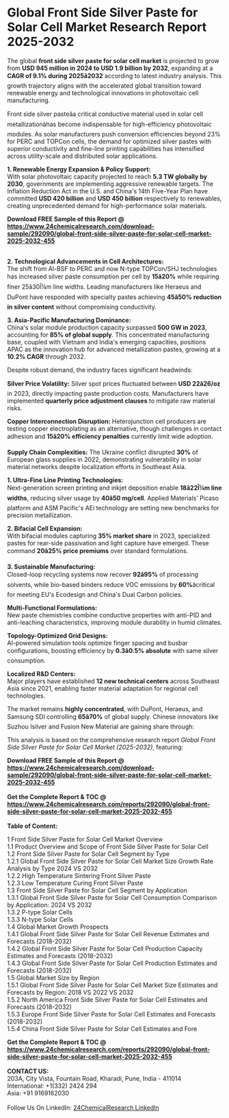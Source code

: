 <h1>Global Front Side Silver Paste for Solar Cell Market Research Report 2025-2032</h1><p>The global <strong>front side silver paste for solar cell market</strong> is projected to grow from <strong>USD 945 million in 2024 to USD 1.9 billion by 2032</strong>, expanding at a <strong>CAGR of 9.1% during 2025â2032</strong> according to latest industry analysis. This growth trajectory aligns with the accelerated global transition toward renewable energy and technological innovations in photovoltaic cell manufacturing.</p><p>Front side silver pasteâa critical conductive material used in solar cell metallizationâhas become indispensable for high-efficiency photovoltaic modules. As solar manufacturers push conversion efficiencies beyond 23% for PERC and TOPCon cells, the demand for optimized silver pastes with superior conductivity and fine-line printing capabilities has intensified across utility-scale and distributed solar applications.</p><p><strong>1. Renewable Energy Expansion &amp; Policy Support:</strong><br>
With solar photovoltaic capacity projected to reach <strong>5.3 TW globally by 2030</strong>, governments are implementing aggressive renewable targets. The Inflation Reduction Act in the U.S. and China's 14th Five-Year Plan have committed <strong>USD 420 billion</strong> and <strong>USD 450 billion</strong> respectively to renewables, creating unprecedented demand for high-performance solar materials.</p><div><b>Download FREE Sample of this Report @ 
            <a href="https://www.24chemicalresearch.com/download-sample/292090/global-front-side-silver-paste-for-solar-cell-market-2025-2032-455">
            https://www.24chemicalresearch.com/download-sample/292090/global-front-side-silver-paste-for-solar-cell-market-2025-2032-455</a></b></div><br><p><strong>2. Technological Advancements in Cell Architectures:</strong><br>
The shift from Al-BSF to PERC and now N-type TOPCon/SHJ technologies has increased silver paste consumption per cell by <strong>15â20%</strong> while requiring finer 25â30Î¼m line widths. Leading manufacturers like Heraeus and DuPont have responded with specialty pastes achieving <strong>45â50% reduction in silver content</strong> without compromising conductivity.</p><p><strong>3. Asia-Pacific Manufacturing Dominance:</strong><br>
China's solar module production capacity surpassed <strong>500 GW in 2023</strong>, accounting for <strong>85% of global supply</strong>. This concentrated manufacturing base, coupled with Vietnam and India's emerging capacities, positions APAC as the innovation hub for advanced metallization pastes, growing at a <strong>10.2% CAGR</strong> through 2032.</p><p>Despite robust demand, the industry faces significant headwinds:</p><p><strong>Silver Price Volatility:</strong> Silver spot prices fluctuated between <strong>USD 22â26/oz</strong> in 2023, directly impacting paste production costs. Manufacturers have implemented <strong>quarterly price adjustment clauses</strong> to mitigate raw material risks.</p><p><strong>Copper Interconnection Disruption:</strong> Heterojunction cell producers are testing copper electroplating as an alternative, though challenges in contact adhesion and <strong>15â20% efficiency penalties</strong> currently limit wide adoption.</p><p><strong>Supply Chain Complexities:</strong> The Ukraine conflict disrupted <strong>30%</strong> of European glass supplies in 2022, demonstrating vulnerability in solar material networks despite localization efforts in Southeast Asia.</p><p><strong>1. Ultra-Fine Line Printing Technologies:</strong><br>
Next-generation screen printing and inkjet deposition enable <strong>18â22Î¼m line widths</strong>, reducing silver usage by <strong>40â50 mg/cell</strong>. Applied Materials' Picaso platform and ASM Pacific's AEi technology are setting new benchmarks for precision metallization.</p><p><strong>2. Bifacial Cell Expansion:</strong><br>
With bifacial modules capturing <strong>35% market share</strong> in 2023, specialized pastes for rear-side passivation and light capture have emerged. These command <strong>20â25% price premiums</strong> over standard formulations.</p><p><strong>3. Sustainable Manufacturing:</strong><br>
Closed-loop recycling systems now recover <strong>92â95%</strong> of processing solvents, while bio-based binders reduce VOC emissions by <strong>60%</strong>âcritical for meeting EU's Ecodesign and China's Dual Carbon policies.</p><p><strong>Multi-Functional Formulations:</strong><br>
    New paste chemistries combine conductive properties with anti-PID and anti-leaching characteristics, improving module durability in humid climates.</p><p><strong>Topology-Optimized Grid Designs:</strong><br>
    AI-powered simulation tools optimize finger spacing and busbar configurations, boosting efficiency by <strong>0.3â0.5% absolute</strong> with same silver consumption.</p><p><strong>Localized R&amp;D Centers:</strong><br>
    Major players have established <strong>12 new technical centers</strong> across Southeast Asia since 2021, enabling faster material adaptation for regional cell technologies.</p><p>The market remains <strong>highly concentrated</strong>, with DuPont, Heraeus, and Samsung SDI controlling <strong>65â70%</strong> of global supply. Chinese innovators like Suzhou Isilver and Fusion New Material are gaining share through:</p><p>This analysis is based on the comprehensive research report <em>Global Front Side Silver Paste for Solar Cell Market (2025-2032)</em>, featuring:
</p><div><b>Download FREE Sample of this Report @ 
            <a href="https://www.24chemicalresearch.com/download-sample/292090/global-front-side-silver-paste-for-solar-cell-market-2025-2032-455">
            https://www.24chemicalresearch.com/download-sample/292090/global-front-side-silver-paste-for-solar-cell-market-2025-2032-455</a></b></div><br><div><b>Get the Complete Report & TOC @ 
            <a href="https://www.24chemicalresearch.com/reports/292090/global-front-side-silver-paste-for-solar-cell-market-2025-2032-455">
            https://www.24chemicalresearch.com/reports/292090/global-front-side-silver-paste-for-solar-cell-market-2025-2032-455</a></b></div><br>
            <b>Table of Content:</b><p>1 Front Side Silver Paste for Solar Cell Market Overview<br />
    1.1 Product Overview and Scope of Front Side Silver Paste for Solar Cell<br />
    1.2 Front Side Silver Paste for Solar Cell Segment by Type<br />
        1.2.1 Global Front Side Silver Paste for Solar Cell Market Size Growth Rate Analysis by Type 2024 VS 2032<br />
        1.2.2 High Temperature Sintering Front Silver Paste<br />
        1.2.3 Low Temperature Curing Front Silver Paste<br />
    1.3 Front Side Silver Paste for Solar Cell Segment by Application<br />
        1.3.1 Global Front Side Silver Paste for Solar Cell Consumption Comparison by Application: 2024 VS 2032<br />
        1.3.2 P-type Solar Cells<br />
        1.3.3 N-type Solar Cells<br />
    1.4 Global Market Growth Prospects<br />
        1.4.1 Global Front Side Silver Paste for Solar Cell Revenue Estimates and Forecasts (2018-2032)<br />
        1.4.2 Global Front Side Silver Paste for Solar Cell Production Capacity Estimates and Forecasts (2018-2032)<br />
        1.4.3 Global Front Side Silver Paste for Solar Cell Production Estimates and Forecasts (2018-2032)<br />
    1.5 Global Market Size by Region<br />
        1.5.1 Global Front Side Silver Paste for Solar Cell Market Size Estimates and Forecasts by Region: 2018 VS 2022 VS 2032<br />
        1.5.2 North America Front Side Silver Paste for Solar Cell Estimates and Forecasts (2018-2032)<br />
        1.5.3 Europe Front Side Silver Paste for Solar Cell Estimates and Forecasts (2018-2032)<br />
        1.5.4 China Front Side Silver Paste for Solar Cell Estimates and Fore</p><div><b>Get the Complete Report & TOC @ 
            <a href="https://www.24chemicalresearch.com/reports/292090/global-front-side-silver-paste-for-solar-cell-market-2025-2032-455">
            https://www.24chemicalresearch.com/reports/292090/global-front-side-silver-paste-for-solar-cell-market-2025-2032-455</a></b></div><br><b>CONTACT US:</b><br>
            203A, City Vista, Fountain Road, Kharadi, Pune, India - 411014<br>
            International: +1(332) 2424 294<br>
            Asia: +91 9169162030 <br><br>
            Follow Us On LinkedIn: <a href="https://www.linkedin.com/company/24chemicalresearch/">24ChemicalResearch LinkedIn</a>